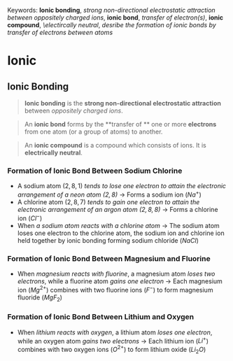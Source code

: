 Keywords: **Ionic bonding**, *strong non-directional electrostatic attraction between oppositely charged ions*, **ionic bond**, *transfer of electron(s)*, **ionic compound**, *\electircally neutral*, *desribe the formation of ionic bonds by transfer of electrons between atoms* 

# Ionic 

## Ionic Bonding

> **Ionic bonding** is the **strong non-directional electrostatic attraction** between *oppositely charged ions*.

> An **ionic bond** forms by the **transfer of ** one or more **electrons** from one atom (or a group of atoms) to another.

> An **ionic compound** is a compound which consists of ions. It is **electrically neutral**.

### Formation of Ionic Bond Between Sodium Chlorine

- A sodium atom $(2, 8, 1)$ *tends to lose one electron to attain the electronic arrangement of a neon atom $(2, 8)$* → Forms a sodium ion ($Na^+$)
- A chlorine atom $(2, 8, 7)$ *tends to gain one electron to attain the electronic arrangement of an argon atom $(2, 8, 8)$* → Forms a chlorine ion ($Cl^-$)
- When *a sodium atom reacts with a chlorine atom* → The sodium atom loses one electron to the chlorine atom, the sodium ion and chlorine ion held together by ionic bonding forming sodium chloride ($NaCl$)

### Formation of Ionic Bond Between Magnesium and Fluorine

- When *magnesium reacts with fluorine*, a magnesium atom *loses two electrons*, while a fluorine atom *gains one electron* → Each magnesium ion ($Mg^{2+}$) combines with two fluorine ions ($F^-$) to form magnesium fluoride ($MgF_2$)

### Formation of Ionic Bond Between Lithium and Oxygen

- When *lithium reacts with oxygen*, a lithium atom *loses one electron*, while an oxygen atom *gains two electrons* → Each lithium ion ($Li^+$) combines with two oxygen ions ($O^{2+}$) to form lithium oxide ($Li_2O$)